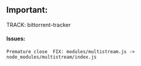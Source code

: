 ## Important:

TRACK: bittorrent-tracker

#### Issues:
```
Premature close  FIX: modules/multistream.js -> node_modules/multistream/index.js
```